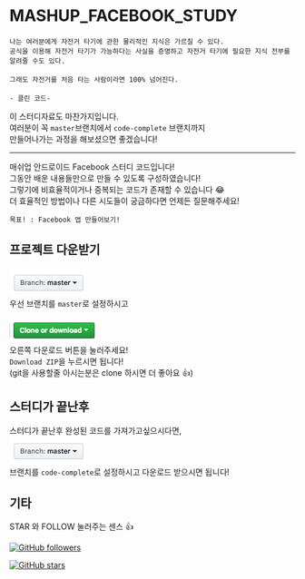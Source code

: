 # MASHUP_FACEBOOK_STUDY

```
나는 여러분에게 자전거 타기에 관한 물리적인 지식은 가르칠 수 있다. 
공식을 이용해 자전거 타기가 가능하다는 사실을 증명하고 자전거 타기에 필요한 지식 전부를 알려줄 수도 있다. 

그래도 자전거를 처음 타는 사람이라면 100% 넘어진다.

- 클린 코드-
```
이 스터디자료도 마찬가지입니다. <br/>
여러분이 꼭 `master`브랜치에서 `code-complete` 브랜치까지 <br/>
만들어나가는 과정을 해보셨으면 좋겠습니다!

----

매쉬업 안드로이드 Facebook 스터디 코드입니다!<br/>
그동안 배운 내용들만으로 만들 수 있도록 구성하였습니다! <br/>
그렇기에 비효율적이거나 중복되는 코드가 존재할 수 있습니다 :joy: <br/>
더 효율적인 방법이나 다른 시도들이 궁금하다면 언제든 질문해주세요!



```
목표! : Facebook 앱 만들어보기!
```

## 프로젝트 다운받기
![branch](./img/branch.png) <br/>
우선 브랜치를 `master`로 설정하시고 
<br/><br/>
![download](./img/download.png)<br/>
오른쪽 다운로드 버튼을 눌러주세요!<br/>
`Download ZIP`을 누르시면 됩니다!<br/>
(git을 사용할줄 아시는분은 clone 하시면 더 좋아요 :+1:)

## 스터디가 끝난후

스터디가 끝난후 완성된 코드를 가져가고싶으시다면,<br/>
![branch](./img/branch.png)<br/>
브랜치를 `code-complete`로 설정하시고 다운로드 받으시면 됩니다!

## 기타
STAR 와 FOLLOW 눌러주는 센스 :+1:

[![GitHub followers](https://img.shields.io/github/followers/JSpiner.svg?style=social&label=Follow&maxAge=2592000)](https://github.com/JSpiner?tab=followers)

[![GitHub stars](https://img.shields.io/github/stars/JSpiner/MASHUP_FACEBOOK_STUDY.svg?style=social&label=Star&maxAge=2592000)](https://GitHub.com/JSpiner/MASHUP_FACEBOOK_STUDY/stargazers/)

